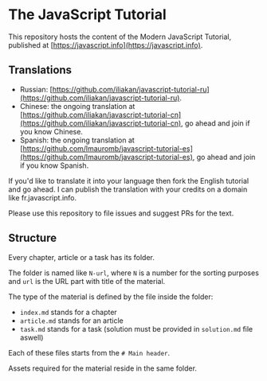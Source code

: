
# The JavaScript Tutorial

This repository hosts the content of the Modern JavaScript Tutorial, published at [https://javascript.info](https://javascript.info).

## Translations

- Russian: [https://github.com/iliakan/javascript-tutorial-ru](https://github.com/iliakan/javascript-tutorial-ru).
- Chinese: the ongoing translation at [https://github.com/iliakan/javascript-tutorial-cn](https://github.com/iliakan/javascript-tutorial-cn), go ahead and join if you know Chinese.
- Spanish: the ongoing translation at [https://github.com/lmauromb/javascript-tutorial-es](https://github.com/lmauromb/javascript-tutorial-es), go ahead and join if you know Spanish.

If you'd like to translate it into your language then fork the English tutorial and go ahead. I can publish the translation with your credits on a domain like fr.javascript.info.

Please use this repository to file issues and suggest PRs for the text.

## Structure

Every chapter, article or a task has its folder.

The folder is named like `N-url`, where `N` is a number for the sorting purposes and `url` is the URL part with title of the material.

The type of the material is defined by the file inside the folder:

  - `index.md` stands for a chapter
  - `article.md` stands for an article
  - `task.md` stands for a task (solution must be provided in `solution.md` file aswell)

Each of these files starts from the `# Main header`.

Assets required for the material reside in the same folder.
